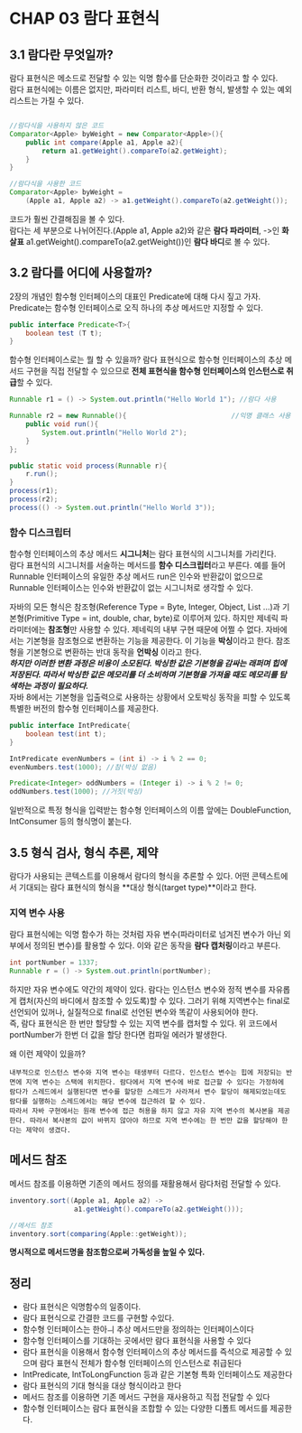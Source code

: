 # CHAP 03 람다 표현식
## 3.1 람다란 무엇일까?
람다 표현식은 메소드로 전달할 수 있는 익명 함수를 단순화한 것이라고 할 수 있다.\
람다 표현식에는 이름은 없지만, 파라미터 리스트, 바디, 반환 형식, 발생할 수 있는 예외 리스트는 가질 수 있다.
```Java

//람다식을 사용하지 않은 코드
Comparator<Apple> byWeight = new Comparator<Apple>(){
    public int compare(Apple a1, Apple a2){
        return a1.getWeight().compareTo(a2.getWeight);
    }
}

//람다식을 사용한 코드
Comparator<Apple> byWeight = 
    (Apple a1, Apple a2) -> a1.getWeight().compareTo(a2.getWeight());
```
코드가 훨씬 간결해짐을 볼 수 있다.\
람다는 세 부분으로 나뉘어진다.(Apple a1, Apple a2)와 같은 **람다 파라미터**, ->인 **화살표** a1.getWeight().compareTo(a2.getWeight())인 **람다 바디**로 볼 수 있다.
## 3.2 람다를 어디에 사용할까?
2장의 개념인 함수형 인터페이스의 대표인 Predicate<T>에 대해 다시 짚고 가자.\
Predicate는 함수형 인터페이스로 오직 하나의 추상 메서드만 지정할 수 있다.
```Java
public interface Predicate<T>{
    boolean test (T t);
}
```
함수형 인터페이스로는 뭘 할 수 있을까? 람다 표현식으로 함수형 인터페이스의 추상 메서드 구현을 직접 전달할 수 있으므로 **전체 표현식을 함수형 인터페이스의 인스턴스로 취급**할 수 있다.
```Java
Runnable r1 = () -> System.out.println("Hello World 1"); //람다 사용

Runnable r2 = new Runnable(){                          //익명 클래스 사용
    public void run(){
        System.out.println("Hello World 2"); 
    }
};

public static void process(Runnable r){
    r.run();
}
process(r1);
process(r2);
process(() -> System.out.println("Hello World 3"));
```
### 함수 디스크립터
함수형 인터페이스의 추상 메서드 **시그니처**는 람다 표현식의 시그니처를 가리킨다.\
람다 표현식의 시그니처를 서술하는 메서드를 **함수 디스크립터**라고 부른다. 예를 들어 Runnable 인터페이스의 유일한 추상 메서드 run은 인수와 반환값이 없으므로 Runnable 인터페이스는 인수와 반환값이 없는 시그니처로 생각할 수 있다.

자바의 모든 형식은 참조형(Reference Type = Byte, Integer, Object, List ...)과 기본형(Primitive Type = int, double, char, byte)로 이루어져 있다. 하지만 제네릭 파라미터에는 **참조형**만 사용할 수 있다. 제네릭의 내부 구현 때문에 어쩔 수 없다. 자바에서는 기본형을 참조형으로 변환하는 기능을 제공한다. 이 기능을 **박싱**이라고 한다. 참조형을 기본형으로 변환하는 반대 동작을 **언박싱** 이라고 한다.\
***하지만 이러한 변환 과정은 비용이 소모된다. 박싱한 값은 기본형을 감싸는 래퍼며 힙에 저장된다. 따라서 박싱한 값은 메모리를 더 소비하며 기본형을 가져올 때도 메모리를 탐색하는 과정이 필요하다.***\
자바 8에서는 기본형을 입출력으로 사용하는 상황에서 오토박싱 동작을 피할 수 있도록 특별한 버전의 함수형 인터페이스를 제공한다.
```Java
public interface IntPredicate{
    boolean test(int t);
}

IntPredicate evenNumbers = (int i) -> i % 2 == 0;
evenNumbers.test(1000); //참(박싱 없음)

Predicate<Integer> oddNumbers = (Integer i) -> i % 2 != 0;
oddNumbers.test(1000); //거짓(박싱)
```

일반적으로 특정 형식을 입력받는 함수형 인터페이스의 이름 앞에는 DoubleFunction, IntConsumer 등의 형식명이 붙는다.
## 3.5 형식 검사, 형식 추론, 제약
람다가 사용되는 콘텍스트를 이용해서 람다의 형식을 추론할 수 있다. 어떤 콘텍스트에서 기대되는 람다 표현식의 형식을 **대상 형식(target type)**이라고 한다.
### 지역 변수 사용
람다 표현식에는 익명 함수가 하는 것처럼 자유 변수(파라미터로 넘겨진 변수가 아닌 외부에서 정의된 변수)를 활용할 수 있다. 이와 같은 동작을 **람다 캡처링**이라고 부른다.
```Java
int portNumber = 1337;
Runnable r = () -> System.out.println(portNumber);
```
하지만 자유 변수에도 약간의 제약이 있다. 람다는 인스턴스 변수와 정적 변수를 자유롭게 캡처(자신의 바디에서 참조할 수 있도록)할 수 있다. 그러기 위해 지역변수는 final로 선언되어 있꺼나, 실질적으로 final로 선언된 변수와 똑같이 사용되어야 한다.\
즉, 람다 표현식은 한 번만 할당할 수 있는 지역 변수를 캡처할 수 있다. 위 코드에서 portNumber가 한번 더 값을 할당 한다면 컴파일 에러가 발생한다.

왜 이런 제약이 있을까?
```
내부적으로 인스턴스 변수와 지역 변수는 태생부터 다르다. 인스턴스 변수는 힙에 저장되는 반면에 지역 변수는 스택에 위치한다. 람다에서 지역 변수에 바로 접근할 수 있다는 가정하에 람다가 스레드에서 실행된다면 변수를 할당한 스레드가 사라져서 변수 할당이 해제되었는데도 람다를 실행하는 스레드에서는 해당 변수에 접근하려 할 수 있다.
따라서 자바 구현에서는 원래 변수에 접근 허용을 하지 않고 자유 지역 변수의 복사본을 제공한다. 따라서 복사본의 값이 바뀌지 않아야 하므로 지역 변수에는 한 번만 값을 할당해야 한다는 제약이 생겼다.
```
## 메서드 참조
메서드 참조를 이용하면 기존의 메서드 정의를 재활용해서 람다처럼 전달할 수 있다.
```Java
inventory.sort((Apple a1, Apple a2) ->
                a1.getWeight().compareTo(a2.getWeight()));

//메서드 참조
inventory.sort(comparing(Apple::getWeight));
```
**명시적으로 메서드명을 참조함으로써 가독성을 높일 수 있다.**

## 정리
- 람다 표현식은 익명함수의 일종이다.
- 람다 표현식으로 간결한 코드를 구현할 수있다.
- 함수형 인터페이스는 한아ㅢ 추상 메서드만을 정의하는 인터페이스이다
- 함수형 인터페이스를 기대하는 곳에서만 람다 표현식을 사용할 수 있다
- 람다 표현식을 이용해서 함수형 인터페이스의 추상 메서드를 즉석으로 제공할 수 있으며 람다 표현식 전체가 함수형 인터페이스의 인스턴스로 취급된다
- IntPredicate, IntToLongFunction 등과 같은 기본형 특화 인터페이스도 제공한다
- 람다 표현식의 기대 형식을 대상 형식이라고 한다
- 메서드 참조를 이용하면 기존 메서드 구현을 재사용하고 직접 전달할 수 있다
- 함수형 인터페이스는 람다 표현식을 조합할 수 있는 다양한 디폴트 메서드를 제공한다.
  